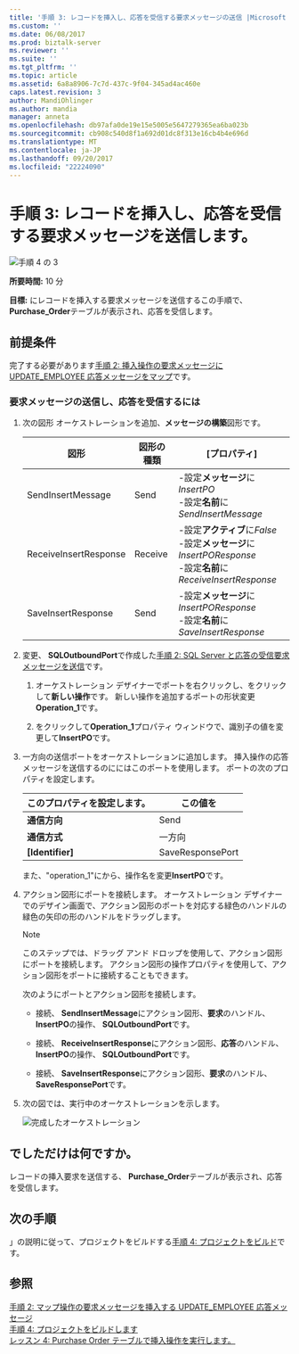 ```yaml
---
title: '手順 3: レコードを挿入し、応答を受信する要求メッセージの送信 |Microsoft ドキュメント'
ms.custom: ''
ms.date: 06/08/2017
ms.prod: biztalk-server
ms.reviewer: ''
ms.suite: ''
ms.tgt_pltfrm: ''
ms.topic: article
ms.assetid: 6a8a8906-7c7d-437c-9f04-345ad4ac460e
caps.latest.revision: 3
author: MandiOhlinger
ms.author: mandia
manager: anneta
ms.openlocfilehash: db97afa0de19e15e5005e5647279365ea6ba023b
ms.sourcegitcommit: cb908c540d8f1a692d01dc8f313e16cb4b4e696d
ms.translationtype: MT
ms.contentlocale: ja-JP
ms.lasthandoff: 09/20/2017
ms.locfileid: "22224090"
---
```

# <a name="step-3-send-the-request-message-to-insert-records-and-receive-a-response"></a>手順 3: レコードを挿入し、応答を受信する要求メッセージを送信します。
![手順 4 の 3](../../adapters-and-accelerators/adapter-oracle-ebs/media/step-3of4.gif "Step_3of4")  
  
 **所要時間:** 10 分  
  
 **目標:** にレコードを挿入する要求メッセージを送信するこの手順で、 **Purchase_Order**テーブルが表示され、応答を受信します。  
  
## <a name="prerequisites"></a>前提条件  
 完了する必要があります[手順 2: 挿入操作の要求メッセージに UPDATE_EMPLOYEE 応答メッセージをマップ](../../adapters-and-accelerators/adapter-sql/step-2-map-update_employee-response-to-insert-operation-request.md)です。  
  
### <a name="to-send-the-request-message-and-receive-a-response"></a>要求メッセージの送信し、応答を受信するには  
  
1.  次の図形 オーケストレーションを追加、**メッセージの構築**図形です。  
  
    |図形|図形の種類|[プロパティ]|  
    |-----------|----------------|----------------|  
    |SendInsertMessage|Send|-設定**メッセージ**に*InsertPO*<br />-設定**名前**に*SendInsertMessage*|  
    |ReceiveInsertResponse|Receive|-設定**アクティブ**に*False*<br />-設定**メッセージ**に*InsertPOResponse*<br />-設定**名前**に*ReceiveInsertResponse*|  
    |SaveInsertResponse|Send|-設定**メッセージ**に*InsertPOResponse*<br />-設定**名前**に*SaveInsertResponse*|  
  
2.  変更、 **SQLOutboundPort**で作成した[手順 2: SQL Server と応答の受信要求メッセージを送信](../../adapters-and-accelerators/adapter-sql/step-2-send-the-request-message-to-sql-server-and-receive-response.md)です。  
  
    1.  オーケストレーション デザイナーでポートを右クリックし、をクリックして**新しい操作**です。 新しい操作を追加するポートの形状変更**Operation_1**です。  
  
    2.  をクリックして**Operation_1**プロパティ ウィンドウで、識別子の値を変更して**InsertPO**です。  
  
3.  一方向の送信ポートをオーケストレーションに追加します。 挿入操作の応答メッセージを送信するのににはこのポートを使用します。 ポートの次のプロパティを設定します。  
  
    |このプロパティを設定します。|この値を|  
    |-----------------------|-------------------|  
    |**通信方向**|Send|  
    |**通信方式**|一方向|  
    |**[Identifier]**|SaveResponsePort|  
  
     また、"operation_1"にから、操作名を変更**InsertPO**です。  
  
4.  アクション図形にポートを接続します。 オーケストレーション デザイナーでのデザイン画面で、アクション図形のポートを対応する緑色のハンドルの緑色の矢印の形のハンドルをドラッグします。  
  
    > [!NOTE]
    >  このステップでは、ドラッグ アンド ドロップを使用して、アクション図形にポートを接続します。 アクション図形の操作プロパティを使用して、アクション図形をポートに接続することもできます。  
  
     次のようにポートとアクション図形を接続します。  
  
    -   接続、 **SendInsertMessage**にアクション図形、**要求**のハンドル、 **InsertPO**の操作、 **SQLOutboundPort**です。  
  
    -   接続、 **ReceiveInsertResponse**にアクション図形、**応答**のハンドル、 **InsertPO**の操作、 **SQLOutboundPort**です。  
  
    -   接続、 **SaveInsertResponse**にアクション図形、**要求**のハンドル、 **SaveResponsePort**です。  
  
5.  次の図では、実行中のオーケストレーションを示します。  
  
     ![完成したオーケストレーション](../../adapters-and-accelerators/adapter-sql/media/sql-adap-tut-09-comp-orch.gif "sql_adap_tut_09_comp_orch")  
  
## <a name="what-did-i-just-do"></a>でしただけは何ですか。  
 レコードの挿入要求を送信する、 **Purchase_Order**テーブルが表示され、応答を受信します。  
  
## <a name="next-steps"></a>次の手順  
 」の説明に従って、プロジェクトをビルドする[手順 4: プロジェクトをビルド](../../adapters-and-accelerators/adapter-sql/step-4-build-the-project.md)です。  
  
## <a name="see-also"></a>参照  
 [手順 2: マップ操作の要求メッセージを挿入する UPDATE_EMPLOYEE 応答メッセージ](../../adapters-and-accelerators/adapter-sql/step-2-map-update_employee-response-to-insert-operation-request.md)   
 [手順 4: プロジェクトをビルドします](../../adapters-and-accelerators/adapter-sql/step-4-build-the-project.md)   
 [レッスン 4: Purchase Order テーブルで挿入操作を実行します。](../../adapters-and-accelerators/adapter-sql/lesson-4-perform-an-insert-operation-on-the-purchase-order-table.md)
